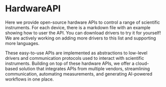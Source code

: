 # HardwareAPI

Here we provide open-source hardware APIs to control a range of scientific instruments. For each device, there is a markdown file with an example showing how to user the API. You can download drivers to try it for yourself! We are actively working on adding more drivers to this list and supporting more languages.

These easy-to-use APIs are implemented as abstractions to low-level drivers and communication protocols used to interact with scientific instruments. Building on top of these hardware APIs, we offer a cloud-based solution that integrates APIs from multiple vendors, streamlining communication, automating measurements, and generating AI-powered workflows in one place. 

